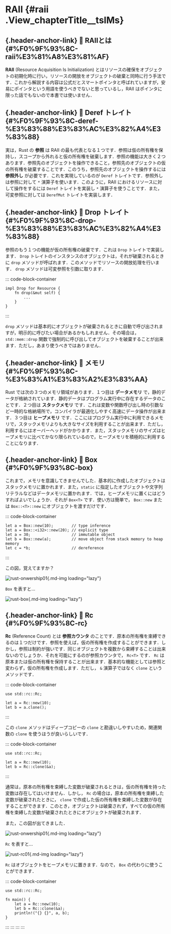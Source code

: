 # RAII {#raii .View_chapterTitle__tslMs}

## [](#%F0%9F%93%8C-raii%E3%81%A8%E3%81%AF){.header-anchor-link} 📌 RAIIとは {#%F0%9F%93%8C-raii%E3%81%A8%E3%81%AF}

**RAII** (Resource Acquisition Is Initialization)
とはリソースの確保をオブジェクトの初期化時に行い，リソースの開放をオブジェクトの破棄と同時に行う手法です．これから解説する内容は公式だとスマートポインタと呼ばれていますが，安易にポインタという用語を使うべきでないと思っているし，RAII
はポインタに限った話でもないので本書では使いません．

## [](#%F0%9F%93%8C-deref-%E3%83%88%E3%83%AC%E3%82%A4%E3%83%88){.header-anchor-link} 📌 Deref トレイト {#%F0%9F%93%8C-deref-%E3%83%88%E3%83%AC%E3%82%A4%E3%83%88}

実は，Rust の **参照** は RAII
の最も代表となる１つです．参照は仮の所有権を保持し，スコープから外れると仮の所有権を破棄します．参照の機能は大きく２つあります．参照先のオブジェクトを操作できること，参照先のオブジェクトの仮の所有権を破棄することです．このうち，参照先のオブジェクトを操作するには
**参照外し** が必要です．これを実現しているのが `Deref`
トレイトです．参照外しは参照に対して `*`
演算子を使います．このように，RAII
におけるリソースに対して操作をするには `Deref` トレイトを実装し `*`
演算子を使うことです．また，可変参照に対しては `DerefMut`
トレイトを実装します．

## [](#%F0%9F%93%8C-drop-%E3%83%88%E3%83%AC%E3%82%A4%E3%83%88){.header-anchor-link} 📌 Drop トレイト {#%F0%9F%93%8C-drop-%E3%83%88%E3%83%AC%E3%82%A4%E3%83%88}

参照のもう１つの機能が仮の所有権の破棄です．これは `Drop`
トレイトで実装します． `Drop`
トレイトのインスタンスのオブジェクトは，それが破棄されるときに `drop`
メソッドが呼ばれます．このメソッドでリソースの開放処理を行います．
`drop` メソッドは可変参照を引数に取ります．

::: code-block-container
``` language-rust
impl Drop for Resource {
    fn drop(&mut self) {
        ...
    }
}
```
:::

`drop`
メソッドは基本的にオブジェクトが破棄されるときに自動で呼び出されますが，明示的に呼びたい場合があるかもしれません．その場合は，
`std::mem::drop`
関数で強制的に呼び出してオブジェクトを破棄することが出来ます．ただし，あまり使うべきではありません．

## [](#%F0%9F%93%8C-%E3%83%A1%E3%83%A2%E3%83%AA){.header-anchor-link} 📌 メモリ {#%F0%9F%93%8C-%E3%83%A1%E3%83%A2%E3%83%AA}

Rust では次の３つのメモリ領域があります．１つ目は **データメモリ**
で，静的データが格納されています．静的データはプログラム実行中に存在するデータのことです．２つ目は
**スタックメモリ**
です．これは変数や関数呼び出し時の引数など一時的な格納場所で，コンパイラが最適化しやすく高速にデータ操作が出来ます．３つ目は
**ヒープメモリ**
です．ここにはプログラム実行中に利用できるメモリで，スタックメモリよりも大きなサイズを利用することが出来ます．ただし，利用するにはオーバーヘッドがかかります．また，スタックメモリのサイズはヒープメモリに比べてかなり限られているので，ヒープメモリを積極的に利用することになります．

## [](#%F0%9F%93%8C-box){.header-anchor-link} 📌 Box {#%F0%9F%93%8C-box}

これまで，メモリを意識してきませんでした．基本的に作成したオブジェクトはスタックメモリに置かれます．また，`static`
に指定したオブジェクトや文字列リテラルなどはデータメモリに置かれます．では，ヒープメモリに置くにはどうすればよいでしょうか．それが
`Box<T>` です．使い方は簡単で， `Box::new` または `Box::<T>::new`
にオブジェクトを渡すだけです．

::: code-block-container
``` language-rust
let a = Box::new(10);        // type inference
let a = Box::<i32>::new(20); // explicit type
let a = 30;                  // immutable object
let b = Box::new(a);         // move object from stack memory to heap memory
let c = *b;                  // dereference
```
:::

この図，覚えてますか？

![rust-onwership01](https://storage.googleapis.com/zenn-user-upload/ym0o15tj4kbs3tyrqqow30n9bp3h){.md-img
loading="lazy"}

`Box` を表すと...

![rust-box](https://storage.googleapis.com/zenn-user-upload/e4k4iftu64ii5e3phhey858mnjnn){.md-img
loading="lazy"}

## [](#%F0%9F%93%8C-rc){.header-anchor-link} 📌 Rc {#%F0%9F%93%8C-rc}

**Rc** (Reference Count) とは **参照カウンタ**
のことです．原本の所有権を束縛できるのは１つだけです．参照を使えば，仮の所有権を作成することができます．しかし，参照は制約が強いです．同じオブジェクトを複数から束縛することは出来ないのでしょうか．それを可能にするのが参照カウンタで，
`Rc<T>` です． `Rc`
は原本または仮の所有権を保持することが出来ます．基本的な機能としては参照と変わらず，仮の所有権を作成します．ただし，
`&` 演算子ではなく `clone` というメソッドです．

::: code-block-container
``` language-rust
use std::rc::Rc;

let a = Rc::new(10);
let b = a.clone();
```
:::

この `clone` メソッドはディープコピーの `clone`
と勘違いしやすいため，関連関数の `clone` を使うほうが良いらしいです．

::: code-block-container
``` language-rust
use std::rc::Rc;

let a = Rc::new(10);
let b = Rc::clone(&a);
```
:::

通常は，原本の所有権を束縛した変数が破棄されるときは，仮の所有権を持った変数は存在してはいけません．しかし，
`Rc` の場合は，原本の所有権を束縛した変数が破棄されたときに， `clone`
で作成した仮の所有権を束縛した変数が存在することができます．このとき，オブジェクトは破棄されず，すべての仮の所有権を束縛した変数が破棄されたときにオブジェクトが破棄されます．

また，この図が出てきました．

![rust-onwership01](https://storage.googleapis.com/zenn-user-upload/ym0o15tj4kbs3tyrqqow30n9bp3h){.md-img
loading="lazy"}

`Rc` を表すと...

![rust-rc01](https://storage.googleapis.com/zenn-user-upload/732u6h6cky7nwrstwqmfe2bums9w){.md-img
loading="lazy"}

`Rc` はオブジェクトをヒープメモリに置きます．なので， `Box`
の代わりに使うことができます．

::: code-block-container
``` language-rust
use std::rc::Rc;

fn main() {
    let a = Rc::new(10);
    let b = Rc::clone(&a);
    println!("{} {}", a, b);
}
```
:::
:::
:::
:::

